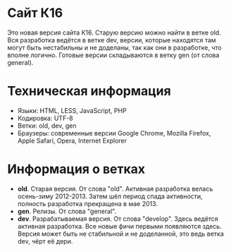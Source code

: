 # Сайт К16

Это новая версия сайта К16. Старую версию можно найти в ветке old.
Вся разработка ведётся в ветке dev, версии, которые находятся там могут быть нестабильны и не доделаны, так как они в разработке, что вполне логично. 
Готовые версии складываются в ветку gen (от слова general).

# Техническая информация

 * Языки: HTML, LESS, JavaScript, PHP
 * Кодировка: UTF-8
 * Ветки: old, dev, gen
 * Браузеры: современные версии Google Chrome, Mozilla Firefox, Apple Safari, Opera, Internet Explorer

# Информация о ветках

 * **old**.
 Старая версия. От слова "old". Активная разработка велась осень-зиму 2012-2013. Затем шёл период спада активности, полность разработка прекращена в мае 2013.
 * **gen**.
 Релизы. От слова "general".
 * **dev**.
 Разрабатываемая версия. От слова "develop". Здесь ведётся активная разработка. Все новые фичи первыми появляются здесь. Версия может быть не стабильной и не доделанной, это ведь ветка dev, чёрт её дери.